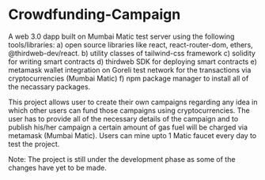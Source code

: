 # Crowdfunding-Campaign
A web 3.0 dapp built on Mumbai Matic test server using the following tools/libraries:
a) open source libraries like react, react-router-dom, ethers, @thirdweb-dev/react.
b) utility classes of tailwind-css framework
c) solidity for writing smart contracts
d) thirdweb SDK for deploying smart contracts
e) metamask wallet integration on Goreli test network for the transactions via cryptocurrencies (Mumbai Matic)
f) npm package manager to install all of the necassary packages.

This project allows user to create their own campaigns regarding any idea in which other users can fund those campaigns using cryptocurrencies.
The user has to provide all of the necessary details of the campaign and to publish his/her campaign a certain amount of gas fuel will be charged via 
metamask (Mumbai Matic). Users can mine upto 1 Matic faucet every day to test the project.  

Note: The project is still under the development phase as some of the changes have yet to be made. 
